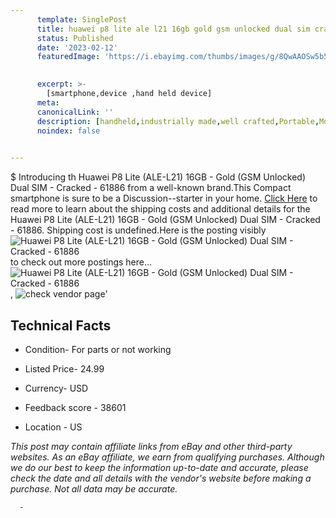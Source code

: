 ```yaml
---
      template: SinglePost
      title: huawei p8 lite ale l21 16gb gold gsm unlocked dual sim cracked 61886
      status: Published
      date: '2023-02-12'
      featuredImage: 'https://i.ebayimg.com/thumbs/images/g/8QwAAOSw5b5jasXh/s-l225.jpg'
       

      excerpt: >-
        [smartphone,device ,hand held device]
      meta:
      canonicalLink: ''
      description: [handheld,industrially made,well crafted,Portable,Mobile,Compact,Convenient,Lightweight,Maneuverable,Man-portable,Miniature,Carriable,Hand-held,Light,Holdable,Transportable,Mobile device,Pocket-sized,On-the-go,Wireless,Cordless,Compact size,Convenient size, smartphone,device ,hand held device]
      noindex: false
      

---
```

$
      Introducing th Huawei P8 Lite (ALE-L21) 16GB - Gold (GSM Unlocked) Dual SIM - Cracked - 61886 from a well-known brand.This Compact smartphone is sure to be a Discussion--starter in your home. [Click Here](https://www.ebay.com/itm/144801538351?hash=item21b6d8212f%3Ag%3A8QwAAOSw5b5jasXh&mkevt=1&mkcid=1&mkrid=711-53200-19255-0&campid=%253CePNCampaignId%253E&customid=%253CreferenceId%253E&toolid=10049) to read more to learn about the shipping costs and additional details for the Huawei P8 Lite (ALE-L21) 16GB - Gold (GSM Unlocked) Dual SIM - Cracked - 61886. Shipping cost is undefined.Here is the posting visibly ![Huawei P8 Lite (ALE-L21) 16GB - Gold (GSM Unlocked) Dual SIM - Cracked - 61886](https://i.ebayimg.com/thumbs/images/g/8QwAAOSw5b5jasXh/s-l225.jpg) to check out more postings here... ![Huawei P8 Lite (ALE-L21) 16GB - Gold (GSM Unlocked) Dual SIM - Cracked - 61886](https://i.ebayimg.com/images/g/8QwAAOSw5b5jasXh/s-l1600.jpg), ![check vendor page](https://origin-galleryplus.ebayimg.com/ws/web/144801538351_2_0_1/225x225.jpg,https://origin-galleryplus.ebayimg.com/ws/web/144801538351_3_0_1/225x225.jpg,https://origin-galleryplus.ebayimg.com/ws/web/144801538351_4_0_1/225x225.jpg,https://origin-galleryplus.ebayimg.com/ws/web/144801538351_5_0_1/225x225.jpg)'

      

 ## Technical Facts 



     
      

 - Condition- For parts or not working 


      

 - Listed Price- 24.99 


      

 - Currency- USD 


      

 - Feedback score - 38601 


      

 - Location - US 


      
      

 *_This post may contain affiliate links from eBay and other third-party websites. As an eBay affiliate, we earn from qualifying purchases. Although we do our best to keep the information up-to-date and accurate, please check the date and all details with the vendor's website before making a purchase. Not all data may be accurate._*




      -
